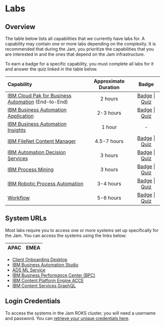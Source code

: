 # Labs

## Overview

The table below lists all capabilities that we currently have labs for. A capability may contain one or more labs depending on the complexity. It is recommended that during the Jam, you prioritize the capabilities that you are interested in and the ones that depend on the Jam infrastructure.

To earn a badge for a specific capability, you must complete all labs for it and answer the quiz linked in the table below.

| Capability                                                   | Approximate Duration |                            Badge                             |
| :----------------------------------------------------------- | :------------------: | :----------------------------------------------------------: |
| [IBM Cloud Pak for Business Automation](https://github.com/IBM/cp4ba-labs/tree/main/21.0.2/IBM%20Cloud%20Pak%20for%20Business%20Automation%20(End-to-End)) (End-to-End) |       2 hours        | [Badge](https://www.credly.com/org/ibm/badge/ibm-cloud-pak-for-business-automation-tech-jam) \| [Quiz](https://learn.ibm.com/course/view.php?id=9353) |
| [IBM Business Automation Application](https://github.com/IBM/cp4ba-labs/tree/main/21.0.2/Business%20Automation%20Application) |      2-3 hours       | [Badge](https://www.credly.com/org/ibm/badge/ibm-business-automation-application-tech-jam) \| [Quiz](https://learn.ibm.com/course/view.php?id=9357) |
| [IBM Business Automation Insights](https://github.com/IBM/cp4ba-labs/tree/main/21.0.2/Business%20Automation%20Insights) |        1 hour        |                              -                               |
| [IBM FileNet Content Manager](https://github.com/IBM/cp4ba-labs/tree/main/21.0.2/Content) |      4.5-7 hours       | [Badge](https://www.credly.com/org/ibm/badge/ibm-filenet-content-manager-tech-jam) \| [Quiz](https://learn.ibm.com/course/view.php?id=9358) |
| [IBM Automation Decision Services](https://github.com/IBM/cp4ba-labs/tree/main/21.0.2/Decisions) |       3 hours        | [Badge](https://www.credly.com/org/ibm/badge/ibm-automation-decision-services-tech-jam) \| [Quiz](https://learn.ibm.com/course/view.php?id=9416) |
| [IBM Process Mining](https://github.com/IBM/cp4ba-labs/tree/main/21.0.2/Process%20Mining) |       3 hours        | [Badge](https://www.credly.com/org/ibm/badge/ibm-process-mining-tech-jam) \| [Quiz](https://learn.ibm.com/course/view.php?id=9355) |
| [IBM Robotic Process Automation](https://github.com/IBM/cp4ba-labs/tree/main/21.0.2/Robotic%20Process%20Automation) |      3-4 hours       | [Badge](https://www.credly.com/org/ibm/badge/ibm-robotic-process-automation-tech-jam) \| [Quiz](https://learn.ibm.com/course/view.php?id=9356) |
| [Workflow](https://github.com/IBM/cp4ba-labs/tree/main/21.0.2/Workflow) |      5-6 hours       | [Badge](https://www.credly.com/org/ibm/badge/ibm-business-automation-workflow-tech-jam) \| [Quiz](https://learn.ibm.com/course/view.php?id=9354) |

## System URLs

Most labs require you to access one or more systems set up specifically for the Jam. You can access the systems using the links below:

| APAC | EMEA |
|-------|------|
- [Client Onboarding Desktop](https://navigator-ibm-cp4ba.tech-jam-amer-3-464887bc828751e1b00625ca9211fbca-0000.us-east.containers.appdomain.cloud/navigator?desktop=ClientOnboarding)
- [IBM Business Automation Studio](https://cpd-ibm-cp4ba.tech-jam-amer-3-464887bc828751e1b00625ca9211fbca-0000.us-east.containers.appdomain.cloud/)
- [ADS ML Service](http://ads-ml-service-service-ibm-ads-ml-service.tech-jam-amer-3-464887bc828751e1b00625ca9211fbca-0000.us-east.containers.appdomain.cloud)
- [IBM Business Performance Center (BPC)](https://bai-bpc-ibm-cp4ba.tech-jam-amer-3-464887bc828751e1b00625ca9211fbca-0000.us-east.containers.appdomain.cloud/)
- [IBM Content Platform Engine ACCE](https://cpe-ibm-cp4ba.tech-jam-amer-3-464887bc828751e1b00625ca9211fbca-0000.us-east.containers.appdomain.cloud/acce)
- [IBM Content Services GraphQL](https://graphql-ibm-cp4ba.tech-jam-amer-3-464887bc828751e1b00625ca9211fbca-0000.us-east.containers.appdomain.cloud/content-services-graphql)
<!-- - [IBM Content Navigator CLOS Desktop](https://navigator-ibm-cp4ba.tech-jam-amer-3-464887bc828751e1b00625ca9211fbca-0000.us-east.containers.appdomain.cloud/navigator?desktop=CLOS) -->

## Login Credentials

To access the systems in the Jam ROKS cluster, you will need a username and password. You can [retrieve your unique credentials here](http://159.122.122.170:8080/UserManagement).
